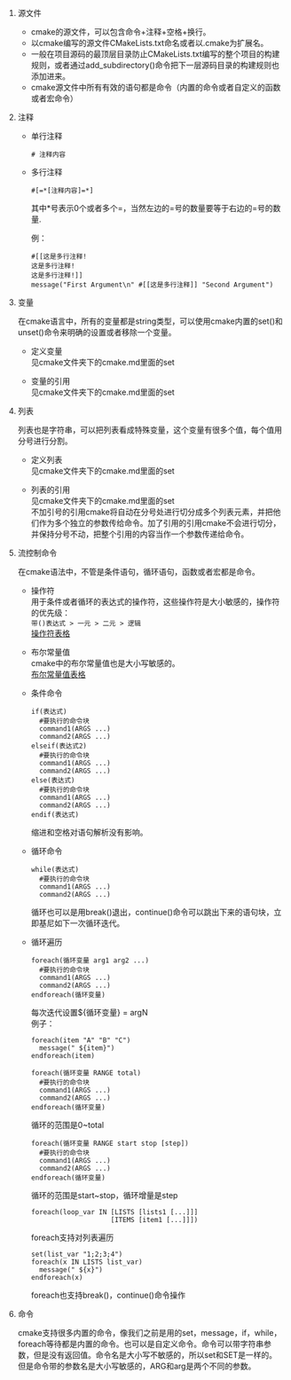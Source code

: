 1.  源文件  
    +  cmake的源文件，可以包含命令+注释+空格+换行。
    +  以cmake编写的源文件CMakeLists.txt命名或者以.cmake为扩展名。   
    +  一般在项目源码的最顶层目录防止CMakeLists.txt编写的整个项目的构建规则，或者通过add_subdirectory()命令把下一层源码目录的构建规则也添加进来。        
    +  cmake源文件中所有有效的语句都是命令（内置的命令或者自定义的函数或者宏命令）     
2.  注释    

    +  单行注释   
       ```
       # 注释内容   
       ```

    +  多行注释   
       ```
       #[=*[注释内容]=*]    
       ```
       其中*号表示0个或者多个=，当然左边的=号的数量要等于右边的=号的数量.      

       例：        
       ```
       #[[这是多行注释!   
       这是多行注释!    
       这是多行注释!]]    
       message("First Argument\n" #[[这是多行注释]] "Second Argument")      
       ```

3.  变量    

    在cmake语言中，所有的变量都是string类型，可以使用cmake内置的set()和unset()命令来明确的设置或者移除一个变量。   

    +  定义变量   
       见cmake文件夹下的cmake.md里面的set     

    +  变量的引用     
       见cmake文件夹下的cmake.md里面的set     

4.  列表      

    列表也是字符串，可以把列表看成特殊变量，这个变量有很多个值，每个值用分号进行分割。      

    +  定义列表   
       见cmake文件夹下的cmake.md里面的set     

    +  列表的引用   
       见cmake文件夹下的cmake.md里面的set     
       不加引号的引用cmake将自动在分号处进行切分成多个列表元素，并把他们作为多个独立的参数传给命令。加了引用的引用cmake不会进行切分，并保持分号不动，把整个引用的内容当作一个参数传递给命令。      

5.  流控制命令    

    在cmake语法中，不管是条件语句，循环语句，函数或者宏都是命令。   
    
    +  操作符   
       用于条件或者循环的表达式的操作符，这些操作符是大小敏感的，操作符的优先级：   
       `带()表达式 > 一元 > 二元 > 逻辑`      
       [操作符表格](./pictures/操作符.jpg)      

    +  布尔常量值   
       cmake中的布尔常量值也是大小写敏感的。    
       [布尔常量值表格](./pictures/布尔常量值表格.jpg)    

    +  条件命令   
       ```
       if(表达式)
         #要执行的命令块
         command1(ARGS ...)
         command2(ARGS ...)
       elseif(表达式2)
         #要执行的命令块
         command1(ARGS ...)
         command2(ARGS ...)
       else(表达式)
         #要执行的命令块
         command1(ARGS ...)
         command2(ARGS ...)
       endif(表达式)
       ```
       缩进和空格对语句解析没有影响。     

    +  循环命令   
       ```
       while(表达式)
         #要执行的命令块
         command1(ARGS ...)
         command2(ARGS ...)
       ```
       循环也可以是用break()退出，continue()命令可以跳出下来的语句块，立即基尼如下一次循环迭代。     

    +  循环遍历   
       ```
       foreach(循环变量 arg1 arg2 ...)
         #要执行的命令块
         command1(ARGS ...)
         command2(ARGS ...)
       endforeach(循环变量)
       ```
       每次迭代设置${循环变量} = argN   
       例子：   
       ```
       foreach(item "A" "B" "C")
         message(" ${item}")
       endforeach(item)
       ```
       ```
       foreach(循环变量 RANGE total)
         #要执行的命令块
         command1(ARGS ...)
         command2(ARGS ...)
       endforeach(循环变量)
       ```
       循环的范围是0~total      
       ```
       foreach(循环变量 RANGE start stop [step])
         #要执行的命令块
         command1(ARGS ...)
         command2(ARGS ...)
       endforeach(循环变量)
       ```
       循环的范围是start~stop，循环增量是step     
       ```
       foreach(loop_var IN [LISTS [lists1 [...]]]
                           [ITEMS [item1 [...]]])
       ```
       foreach支持对列表遍历      
       ```
       set(list_var "1;2;3;4")
       foreach(x IN LISTS list_var)
         message(" ${x}")
       endforeach(x)
       ```
       foreach也支持break()，continue()命令操作      

5.  命令    

    cmake支持很多内置的命令，像我们之前是用的set，message，if，while，foreach等待都是内置的命令。也可以是自定义命令。命令可以带字符串参数，但是没有返回值。命令名是大小写不敏感的，所以set和SET是一样的。但是命令带的参数名是大小写敏感的，ARG和arg是两个不同的参数。     
